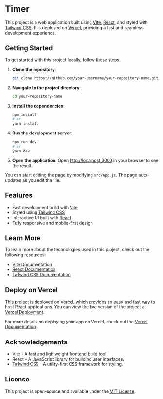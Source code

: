 # Timer

This project is a web application built using [Vite](https://vitejs.dev/), [React](https://reactjs.org/), and styled with [Tailwind CSS](https://tailwindcss.com/). It is deployed on [Vercel](https://vercel.com/), providing a fast and seamless development experience.

## Getting Started

To get started with this project locally, follow these steps:

1. **Clone the repository**:
    ```bash
    git clone https://github.com/your-username/your-repository-name.git
    ```

2. **Navigate to the project directory**:
    ```bash
    cd your-repository-name
    ```

3. **Install the dependencies**:
    ```bash
    npm install
    # or
    yarn install
    ```

4. **Run the development server**:
    ```bash
    npm run dev
    # or
    yarn dev
    ```

5. **Open the application**:
    Open [http://localhost:3000](http://localhost:3000) in your browser to see the result.

You can start editing the page by modifying `src/App.js`. The page auto-updates as you edit the file.

## Features

- Fast development build with [Vite](https://vitejs.dev/)
- Styled using [Tailwind CSS](https://tailwindcss.com/)
- Interactive UI built with [React](https://reactjs.org/)
- Fully responsive and mobile-first design

## Learn More

To learn more about the technologies used in this project, check out the following resources:

- [Vite Documentation](https://vitejs.dev/)
- [React Documentation](https://reactjs.org/docs)
- [Tailwind CSS Documentation](https://tailwindcss.com/docs)

## Deploy on Vercel

This project is deployed on [Vercel](https://vercel.com/), which provides an easy and fast way to host React applications. You can view the live version of the project at [Vercel Deployment](https://your-vercel-link.vercel.app).

For more details on deploying your app on Vercel, check out the [Vercel Documentation](https://vercel.com/docs).

## Acknowledgements

- [Vite](https://vitejs.dev/) - A fast and lightweight frontend build tool.
- [React](https://reactjs.org/) - A JavaScript library for building user interfaces.
- [Tailwind CSS](https://tailwindcss.com/) - A utility-first CSS framework for styling.

## License

This project is open-source and available under the [MIT License](LICENSE).
